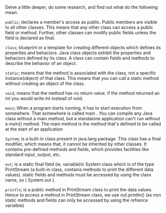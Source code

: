 Delve a little deeper, do some research, and find out what do the following mean:

`public`; declares a member's access as public. Public members are visible to all other classes. This means that any other class can access a public field or method. Further, other classes can modify public fields unless the field is declared as final.

`class`; blueprint or a template for creating different objects which defines its properties and behaciors. Java class objects exhibit the properties and behaciors defined by its class. A class can contain fields and methods to describe the behavior of an object.

`static`; means that the method is associated with the class, not a specific instance(object) of that class. This means that you can call a static method without creating an object of the class.

`void`; means that the method has no return value. if the method returned an int you would write int instead of void.

`main`; When a program starts running, it has to start execution from somewhere. That somewhere is called main . You can compile any Java class without a main method, but a standalone application can't run without a main() method. The main method is the method that's defined to be called at the start of an application

`System`; is a built-in class present in java.lang package. This class has a final modifier, which means that, it cannot be inherited by other classes. It contains pre-defined methods and fields, which provides facilities like standard input, output, etc.

`out`; is a static final field (ie, variable)in System class which is of the type PrintStream (a built-in class, contains methods to print the different data values). static fields and methods must be accessed by using the class name, so ( System.out ).

`println`; is a public method in PrintStream class to print the data values. Hence to access a method in PrintStream class, we use out.println() (as non static methods and fields can only be accessed by using the refrence varialble)
